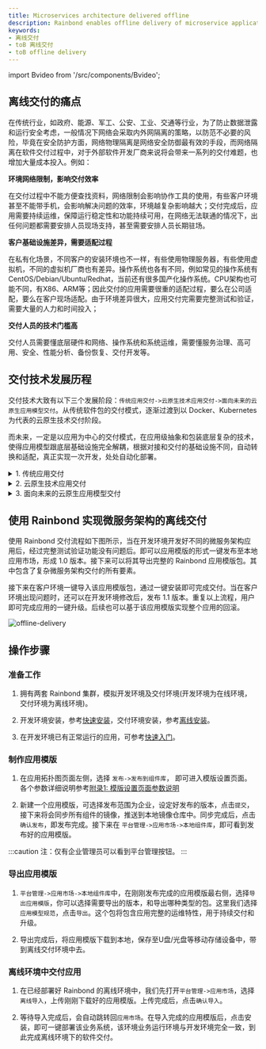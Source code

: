 ```yaml
---
title: Microservices architecture delivered offline
description: Rainbond enables offline delivery of microservice applications in an offline environment
keywords:
- 离线交付
- toB 离线交付
- toB offline delivery
---
```


import Bvideo from '/src/components/Bvideo';

<Bvideo src="//player.bilibili.com/player.html?aid=524437005&bvid=BV1zM411n7UZ&cid=1011041349&page=2" />

## 离线交付的痛点

在传统行业，如政府、能源、军工、公安、工业、交通等行业，为了防止数据泄露和运行安全考虑，一般情况下网络会采取内外网隔离的策略，以防范不必要的风险，毕竟在安全防护方面，网络物理隔离是网络安全防御最有效的手段，而网络隔离在软件交付过程中，对于外部软件开发厂商来说将会带来一系列的交付难题，也增加大量成本投入。例如：

**环境网络限制，影响交付效率**

在交付过程中不能方便查找资料，网络限制会影响协作工具的使用，有些客户环境甚至不能带手机，会影响解决问题的效率，环境越复杂影响越大；交付完成后，应用需要持续运维，保障运行稳定性和功能持续可用，在网络无法联通的情况下，出任何问题都需要安排人员现场支持，甚至需要安排人员长期驻场。

**客户基础设施差异，需要适配过程**

在私有化场景，不同客户的安装环境也不一样，有些使用物理服务器，有些使用虚拟机，不同的虚拟机厂商也有差异。操作系统也各有不同，例如常见的操作系统有CentOS/Debian/Ubuntu/Redhat，当前还有很多国产化操作系统。CPU架构也可能不同，有X86、ARM等；因此交付的应用需要很重的适配过程，要么在公司适配，要么在客户现场适配。由于环境差异很大，应用交付完需要完整测试和验证，需要大量的人力和时间投入；

**交付人员的技术门槛高**

交付人员需要懂底层硬件和网络、操作系统和系统运维，需要懂服务治理、高可用、安全、性能分析、备份恢复、交付开发等。

## 交付技术发展历程

交付技术大致有以下三个发展阶段：`传统应用交付->云原生技术应用交付->面向未来的云原生应用模型交付`。从传统软件包的交付模式，逐渐过渡到以 Docker、Kubernetes 为代表的云原生技术交付阶段。

而未来，一定是以应用为中心的交付模式，在应用级抽象和包装底层复杂的技术，使得应用模型跟底层基础设施完全解耦，根据对接和交付的基础设施不同，自动转换和适配，真正实现一次开发，处处自动化部署。

<details>
<summary>1. 传统应用交付</summary>

- **二进制的可执行文件：** java 的Jar，Linux 的可执行文件，windows的exe等。
- **软件包：** CentOS 使用 RPM 包，Debian 使用 DEB 包，Java Web 使用 WAR 包。

安装他们都需要先安装依赖的环境和基础软件，YUM 和DEB 有自己的管理依赖的软件源，但离线环境用不了，如果客户的操作系统不同，还需要另外想办法解决，运行这类服务为了解决启动和自动重启的问题，还需要通过 systemd 或 supervisor 的方式来管理。如果交付单体架构的应用传统应用交付方式还能胜任，但如果是复杂的微服务架构，传统应用交付方式将难以胜任。

在传统应用交付过程中，管理这些运行环境和操作系统差异是一个痛点，容器的出现解决了这个问题。
</details>

<details>
<summary>2. 云原生技术应用交付</summary>

云原生应用交付主要使用容器和 Kubernetes 相关技术。

### Docker 镜像交付

Docker 将业务和依赖的库一起打包成 Docker 镜像，在这个镜像中包含所有环境和应用，这样就可以达成一处打包、到处使用，我们可以将该镜像在任何支持 Docker 的操作系统上运行。Docker 的特性的确解决了很多开发、交付以及其他许多问题，因此 Docker 容器概念迅速的被普及。

在微服务架构场景，需要多个服务或应用一起交付，服务之间有依赖，还有复杂的配置，Docker-Compose解决了这个问题。

### Docker-Compose应用交付

docker-compose 将多个服务或应用使用 YAML 的方式管理，可以利用docker-compose命令安装部署和管理，对于一个微服务架构的应用，利用docker-compose命令就可以在任何操作系统实现一键安装和运行，当然前提是需要安装好Docker 和 docker-compose。

对于单机场景docker-compose可以适用，当应用需要高可用或多节点分布式部署，docker-compose就不能胜任，Kubernetes的出现解决了容器的高可用和分布式调度问题。

### Kubernetes YAML应用交付

在 Kubernetes 中部署业务我们需要定义 Deployment Statefulset Service 等资源类型，通过调整副本的方式 Kubernetes 会自动调度到多个节点实现业务高可用，在交付时我们只需要将这些 YAML 资源和 Image 导出，在客户的 Kubernetes 环境中部署并交付给客户。这种交付方式需要客户环境有Kubernetes或在客户环境安装Kubernetes。

当我们将Kubernetes YAML交付很多客户的时候，就需要参数配置、版本管理和简单的安装和升级，Helm在Kubernetes YAML的基础上解决了上述问题。

### Helm 应用交付

Helm 是 Kubernetes 资源的包管理器，它可以将一组资源定义成 Helm Chart 模版，提供了基于 Helm Chart 模块的安装和升级，安装时可以配置不同的参数。Helm 同样也是在 Kubernetes 交付中大多数人选择的工具。

Helm最大的问题是需要开发者学习容器和Kubernetes整个技术栈，而且客户环境必须要有Kubernetes，学习和使用的门槛太高。抽象的应用模型是一个解决方案。
</details>

<details>
<summary>3. 面向未来的云原生应用模型交付</summary>

应用模型强调以应用为中心的理念，让开发者专注在业务本身，在应用级抽象和包装底层复杂的技术，应用模型跟底层基础设施完全解耦，根据对接和交付的基础设施不同，自动转换和适配，真正实现一次开发，处处自动化部署。

### 基于OAM的KubeVela应用交付

OAM（Open Application Model） 是一个描述应用的标准规范。有了这个规范，应用描述就可以彻底与基础设施部署和管理应用的细节分开。通过将应用定义与集群的运维能力分离，可以让应用开发者更专注于应用本身，而不是”应用部署在哪“这样的运维细节。KubeVela基于OAM实现了应用跨云、跨环境持续交付。当前KubeVela对离线场景的应用交付支持较弱。


### 基于RAM的Rainbond应用交付

Rainbond 是一个云原生应用多云管理平台，Rainbond 遵循以应用为中心的核心理念，统一封装容器、Kubernetes 等复杂技术，将 Kubernetes 资源统一抽象成 RAM（Rainbond Application Model）应用模型，使用户能非常简单的使用 Kubernetes，降低用户使用的门槛，使用户专注于应用开发、应用交付和应用运维。

在对于离线交付场景，Rainbond基于RAM可以导出三种离线交付包：

- **Rainbond应用模版包**，其中包含了复杂微服务架构交付的所有要素，支持升级和回滚，但要求客户环境安装Kubernetes和Rainbond；
- **非容器的软件包**，非容器包按照传统应用交付方式打包，但易用性更好，包中包含了环境依赖，并采用静态编译，适合大多数操作系统，使用 Systemd 管理；
- **Docker-Compose离线包**，支持在标准Docker Compose 环境一键启动和管理；

</details>

## 使用 Rainbond 实现微服务架构的离线交付

使用 Rainbond 交付流程如下图所示，当在开发环境开发好不同的微服务架构应用后，经过完整测试验证功能没有问题后。即可以应用模版的形式一键发布至本地应用市场，形成 1.0 版本。接下来可以将其导出完整的 Rainbond 应用模版包。其中包含了复杂微服务架构交付的所有要素。

接下来在客户环境一键导入该应用模版包，通过一键安装即可完成交付。当在客户环境出现问题时，还可以在开发环境修改后，发布 1.1 版本。重复以上流程，用户即可完成应用的一键升级。后续也可以基于该应用模版实现整个应用的回滚。

![offline-delivery](https://static.goodrain.com/docs/5.11/delivery/offline/offline-delivery.png)

## 操作步骤

### 准备工作

1. 拥有两套 Rainbond 集群，模拟开发环境及交付环境(开发环境为在线环境，交付环境为离线环境)。

2. 开发环境安装，参考[快速安装](/docs/quick-start/quick-install)，交付环境安装，参考[离线安装](/docs/installation/offline/)。

3. 在开发环境已有正常运行的应用，可参考[快速入门](/docs/quick-start/getting-started)。

### 制作应用模版

1. 在应用拓扑图页面左侧，选择 `发布->发布到组件库`， 即可进入模版设置页面。各个参数详细说明参考[附录1: 模版设置页面参数说明](/docs/delivery/app-model-parameters)

2. 新建一个应用模版，可选择发布范围为企业，设定好发布的版本，点击`提交`，接下来将会同步所有组件的镜像，推送到本地镜像仓库中。同步完成后，点击`确认发布`，即发布完成。接下来在 `平台管理->应用市场->本地组件库`，即可看到发布好的应用模版。

:::caution
注：仅有企业管理员可以看到平台管理按钮。
:::

### 导出应用模版

1. `平台管理->应用市场->本地组件库`中，在刚刚发布完成的应用模版最右侧，选择`导出应用模版`，你可以选择需要导出的版本，和导出哪种类型的包。这里我们选择`应用模型规范`，点击`导出`。这个包将包含应用完整的运维特性，用于持续交付和升级。

2. 导出完成后，将应用模版下载到本地，保存至U盘/光盘等移动存储设备中，带到离线交付环境中去。

### 离线环境中交付应用

1. 在已经部署好 Rainbond 的离线环境中，我们先打开`平台管理->应用市场`，选择`离线导入`，上传刚刚下载好的应用模版。上传完成后，点击`确认导入`。

2. 等待导入完成后，会自动跳转回`应用市场`。在导入完成的应用模版后，点击安装，即可一键部署该业务系统，该环境业务运行环境与开发环境完全一致，到此完成离线环境下的软件交付。


